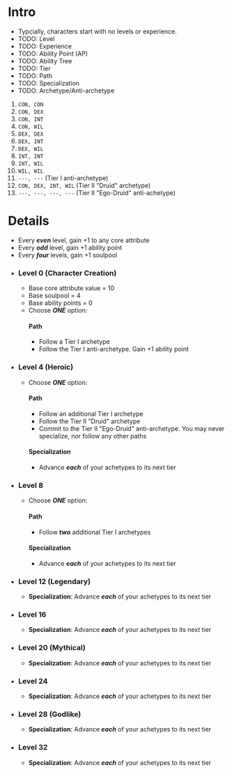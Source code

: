 # Intro
- Typcially, characters start with no levels or experience.
- TODO: Level
- TODO: Experience
- TODO: Ability Point (AP)
- TODO: Ability Tree
- TODO: Tier
- TODO: Path
- TODO: Specialization
- TODO: Archetype/Anti-archetype
1. `CON, CON`
2. `CON, DEX`
3. `CON, INT`
4. `CON, WIL`
5. `DEX, DEX`
6. `DEX, INT`
7. `DEX, WIL`
8. `INT, INT`
9. `INT, WIL`
10. `WIL, WIL`
11. `---, ---` (Tier I anti-archetype)
12. `CON, DEX, INT, WIL` (Tier II "Druid" archetype)
13. `---, ---, ---, ---` (Tier II "Ego-Druid" anti-achetype)
# Details
- Every _**even**_ level, gain +1 to any core attribute
- Every _**odd**_ level, gain +1 ability point
- Every _**four**_ levels, gain +1 soulpool
- ### Level 0 (Character Creation)
  - Base core attribute value = 10
  - Base soulpool = 4
  - Base ability points = 0
  - Choose _**ONE**_ option:
    #### Path
      - Follow a Tier I archetype
      - Follow the Tier I anti-archetype. Gain +1 ability point
- ### Level 4 (Heroic)
  - Choose _**ONE**_ option:
    #### Path
      - Follow an additional Tier I archetype
      - Follow the Tier II "Druid" archetype
      - Commit to the Tier II "Ego-Druid" anti-archetype. You may never specialize, nor follow any other paths
    #### Specialization
      - Advance _**each**_ of your achetypes to its next tier
- ### Level 8
  - Choose _**ONE**_ option:
    #### Path
      - Follow _**two**_ additional Tier I archetypes
    #### Specialization
      - Advance _**each**_ of your achetypes to its next tier
- ### Level 12 (Legendary)
  - **Specialization**: Advance _**each**_ of your achetypes to its next tier
- ### Level 16
  - **Specialization**: Advance _**each**_ of your achetypes to its next tier
- ### Level 20 (Mythical)
  - **Specialization**: Advance _**each**_ of your achetypes to its next tier
- ### Level 24
  - **Specialization**: Advance _**each**_ of your achetypes to its next tier
- ### Level 28 (Godlike)
  - **Specialization**: Advance _**each**_ of your achetypes to its next tier
- ### Level 32
  - **Specialization**: Advance _**each**_ of your achetypes to its next tier
